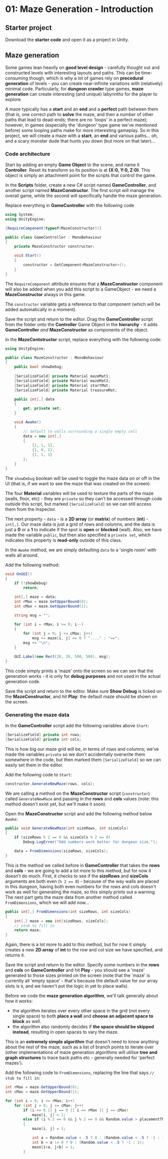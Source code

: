 # 01: Maze Generation - Introduction

## Starter project

Download the **starter code** and open it as a project in Unity.

## Maze generation

Some games lean heavily on **good level design** - carefully thought out and constructed levels with interesting layouts and paths. This can be time-consuming though, which is why a lot of games rely on **procedural generation** of levels - you can create near-infinite variations with (relatively) minimal code. Particularly, for **dungeon crawler** type games, **maze generation** can create interesting (and unique) labyrinths for the player to explore.

A maze typically has a **start** and an **end** and a **perfect** path between them (that is, one correct path to **solve** the maze, and then a number of other paths that lead to dead-ends; there are no 'loops' in a perfect maze); however, in games (especially the 'dungeon' type game we've mentioned before) some looping paths make for more interesting gameplay. So in this project, we will create a maze with a **start**, an **end** and various paths... oh, and a scary monster dude that hunts you down (but more on that later)...

### Code architecture

Start by adding an empty **Game Object** to the scene, and name it **Controller**. Reset its transform so its position is at **(X:0, Y:0, Z:0)**. This object is simply an attachment point for the scripts that control the game.

In the **Scripts** folder, create a new C# script named **GameController**, and another script named **MazeConstructor**. The first script will manage the overall game, while the second will specifically handle the maze generation.

Replace everything in **GameController** with the following code

```csharp
using System;
using UnityEngine;

[RequireComponent(typeof(MazeConstructor))]           

public class GameController : MonoBehaviour
{
    private MazeConstructor constructor;

    void Start()
    {
        constructor = GetComponent<MazeConstructor>();
    }
}
```

The `RequireComponent` attribute ensures that a **MazeConstructor** component will also be added when you add this script to a GameObject - we need a **MazeConstructor** always in this game.

The `constructor` variable gets a reference to that component (which will be added automatically in a moment).

Save the script and return to the editor. Drag the **GameController** script from the folder onto the **Controller** Game Object in the **hierarchy** - it adds **GameController** *and* **MazeConstructor** as components of the object.

In the **MazeContstructor** script, replace everything with the following code:

```csharp
using UnityEngine;

public class MazeConstructor : MonoBehaviour
{
    public bool showDebug;
    
    [SerializeField] private Material mazeMat1;
    [SerializeField] private Material mazeMat2;
    [SerializeField] private Material startMat;
    [SerializeField] private Material treasureMat;

    public int[,] data
    {
        get; private set;
    }

    void Awake()
    {
        // default to walls surrounding a single empty cell
        data = new int[,]
        {
            {1, 1, 1},
            {1, 0, 1},
            {1, 1, 1}
        };
    }
}
```

The `showDebug` boolean will be used to toggle the maze data on or off in the UI (that is, if we want to see the maze that was created on the screen).

The four **Material** variables will be used to texture the parts of the maze (walls, floor, etc) - they are `private` so they can't be accessed through code outside this script, but marked `[SerializeField]` so we can still access them from the Inspector.

The next property - `data` - is a **2D array** (or **matrix**) of numbers (**int**) - `int[,]`. Our maze data is just a grid of rows and columns, and the data is just a **0** or a **1** to indicate if the spot is **open** or **blocked** (wall). Also, we have made the variable `public`, but then also specified a `private set`, which indicates this property is **read-only** outside of this class.

In the `Awake` method, we are simply defaulting `data` to a 'single room' with walls all around.

Add the following method:

```csharp
void OnGUI()
{
    if (!showDebug)
        return;

    int[,] maze = data;
    int rMax = maze.GetUpperBound(0);
    int cMax = maze.GetUpperBound(1);

    string msg = "";

    for (int i = rMax; i >= 0; i--)
    {
        for (int j = 0; j <= cMax; j++)
            msg += maze[i, j] == 0 ? "...." : "==";
        msg += "\n";
    }

    GUI.Label(new Rect(20, 20, 500, 500), msg);
}
```

This code simply prints a 'maze' onto the screen so we can see that the generation works - it is only for **debug purposes** and not used in the actual generation code.

Save the script and return to the editor. Make sure **Show Debug** is ticked on the **MazeConstructor**, and hit **Play**: the default maze should be shown on the screen.

### Generating the maze data

In the **GameController** script add the following variables above `Start`:

```csharp
[SerializeField] private int rows;
[SerializeField] private int cols;
```

This is how big our maze grid will be, in terms of rows and columns; we've made the variables `private` so we don't accidentally overwrite them somewhere in the code, but then marked them `[SerializeField]` so we can easily set them in the editor.

Add the following code to `Start`:

```csharp
constructor.GenerateNewMaze(rows, cols);
```

We are calling a method on the **MazeConstructor** script (`constructor`) called `GenerateNewMaze` and passing in the **rows** and **cols** values (note: this method doesn't exist yet, but we'll make it soon).

Open the **MazeConstructor** script and add the following method below `Awake`:

```csharp
public void GenerateNewMaze(int sizeRows, int sizeCols)
{
    if (sizeRows % 2 == 0 && sizeCols % 2 == 0)
        Debug.LogError("Odd numbers work better for dungeon size.");

    data = FromDimensions(sizeRows, sizeCols);
}
```

This is the method we called before in **GameController** that takes the **rows** and **cols** - we are going to add a lot more to this method, but for now it doesn't do much. First, it checks to see if the **sizeRows** and **sizeCols** arguments are both even (`% 2 == 0`) - because of the way walls are placed in this dungeon, having both even numbers for the rows and cols doesn't work as well for generating the maze, so this simply prints out a warning. The next part gets the maze data from another method called `FromDimensions`, which we will add now...

```csharp
public int[,] FromDimensions(int sizeRows, int sizeCols)
{
    int[,] maze = new int[sizeRows, sizeCols];
    // stub to fill in
    return maze;
}
```

Again, there is a lot more to add to this method, but for now it simply creates a new **2D array** of **int** to the row and col size we have specified, and returns it.

Save the script and return to the editor. Specify some numbers in the **rows** and **cols** on **GameController** and hit **Play** - you should see a 'maze' generated to those sizes printed on the screen (note that the 'maze' is currently all 'empty space' - that's because the default value for our array slots is `0`, and we haven't put the logic in yet to place walls).

Before we code the **maze generation algorithm**, we'll talk generally about how it works:

- the algorithm iterates over every other space in the grid (not every single space) to both **place a wall** and **choose an adjacent space to block** as well. 
- the algorithm also randomly decides if **the space should be skipped instead**, resulting in open spaces to vary the maze. 
 
This is an **extremely simple algorithm** that doesn't need to know anything about the rest of the maze, such as a list of branch points to iterate over (other implementations of maze generation algorithms will utilise **tree and graph structures** to trace back paths etc - generally needed for 'perfect mazes').

Add the following code to `FromDimensions`, replacing the line that says ``// stub to fill in``:

```csharp
int rMax = maze.GetUpperBound(0);
int cMax = maze.GetUpperBound(1);

for (int i = 0; i <= rMax; i++)        
    for (int j = 0; j <= cMax; j++)            
        if (i == 0 || j == 0 || i == rMax || j == cMax)                
            maze[i, j] = 1;                                    
        else if (i % 2 == 0 && j % 2 == 0 && Random.value > placementThreshold)                                    
        {
            maze[i, j] = 1;

            int a = Random.value < .5 ? 0 : (Random.value < .5 ? -1 : 1);
            int b = a != 0 ? 0 : (Random.value < .5 ? -1 : 1);
            maze[i+a, j+b] = 1;
        }  
```
